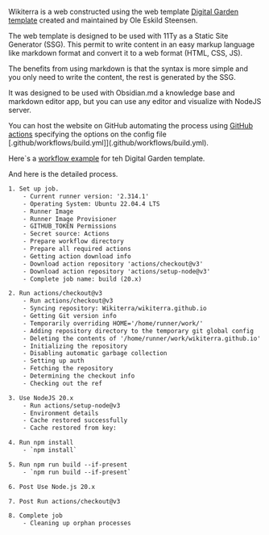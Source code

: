 Wikiterra is a web constructed using the web template
[Digital Garden template](https://github.com/oleeskild/digitalgarden) created and maintained by Ole Eskild Steensen.

The web template is designed to be used with 11Ty as a Static Site Generator (SSG). This permit to write content in an easy markup language like markdown format and convert it to a web format (HTML, CSS, JS).

The benefits from using markdown is that the syntax is more simple and you only need to write the content, the rest is generated by the SSG.

It was designed to be used with Obsidian.md a knowledge base and markdown editor app, but you can use any editor and visualize with NodeJS server.

You can host the website on GitHub automating the process using [GitHub actions](https://docs.github.com/en/actions) specifying the options on the config file [.github/workflows/build.yml]](.github/workflows/build.yml).

Here`s a [workflow example](https://github.com/oleeskild/obsidian-digital-garden/discussions/389#discussioncomment-7437123) for teh Digital Garden template.

And here is the detailed process.

```txt
1. Set up job.
    - Current runner version: '2.314.1'
    - Operating System: Ubuntu 22.04.4 LTS
    - Runner Image
    - Runner Image Provisioner
    - GITHUB_TOKEN Permissions
    - Secret source: Actions
    - Prepare workflow directory
    - Prepare all required actions
    - Getting action download info
    - Download action repository 'actions/checkout@v3'
    - Download action repository 'actions/setup-node@v3'
    - Complete job name: build (20.x)

2. Run actions/checkout@v3
    - Run actions/checkout@v3
    - Syncing repository: Wikiterra/wikiterra.github.io
    - Getting Git version info
    - Temporarily overriding HOME='/home/runner/work/'
    - Adding repository directory to the temporary git global config
    - Deleting the contents of '/home/runner/work/wikiterra.github.io'
    - Initializing the repository
    - Disabling automatic garbage collection
    - Setting up auth
    - Fetching the repository
    - Determining the checkout info
    - Checking out the ref

3. Use NodeJS 20.x
    - Run actions/setup-node@v3
    - Environment details
    - Cache restored successfully
    - Cache restored from key:

4. Run npm install
    - `npm install`

5. Run npm run build --if-present
    - `npm run build --if-present`

6. Post Use Node.js 20.x

7. Post Run actions/checkout@v3

8. Complete job
    - Cleaning up orphan processes
```
